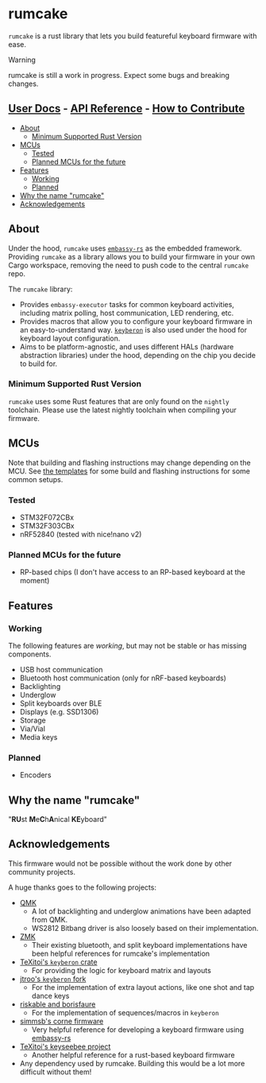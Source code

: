 # rumcake

`rumcake` is a rust library that lets you build featureful keyboard firmware with ease.

> [!WARNING]
> rumcake is still a work in progress. Expect some bugs and breaking changes.

## [User Docs](https://univa.github.io/rumcake/) - [API Reference](https://univa.github.io/rumcake/api/) - [How to Contribute](/CONTRIBUTING.md)

<!--toc:start-->

- [About](#about)
  - [Minimum Supported Rust Version](#minimum-supported-rust-version)
- [MCUs](#mcus)
  - [Tested](#tested)
  - [Planned MCUs for the future](#planned-mcus-for-the-future)
- [Features](#features)
  - [Working](#working)
  - [Planned](#planned)
- [Why the name "rumcake"](#why-the-name-rumcake)
- [Acknowledgements](#acknowledgements)
<!--toc:end-->

## About

Under the hood, `rumcake` uses [`embassy-rs`](https://github.com/embassy-rs/embassy) as the embedded framework.
Providing `rumcake` as a library allows you to build your firmware in your own Cargo workspace, removing the need to push code to the central `rumcake` repo.

The `rumcake` library:

- Provides `embassy-executor` tasks for common keyboard activities, including matrix polling, host communication, LED rendering, etc.
- Provides macros that allow you to configure your keyboard firmware in an easy-to-understand way. [`keyberon`](https://github.com/TeXitoi/keyberon) is also used under the hood for keyboard layout configuration.
- Aims to be platform-agnostic, and uses different HALs (hardware abstraction libraries) under the hood, depending on the chip you decide to build for.

### Minimum Supported Rust Version

`rumcake` uses some Rust features that are only found on the `nightly` toolchain.
Please use the latest nightly toolchain when compiling your firmware.

## MCUs

Note that building and flashing instructions may change depending on the MCU.
See [the templates](https://github.com/Univa/rumcake-templates) for some build
and flashing instructions for some common setups.

### Tested

- STM32F072CBx
- STM32F303CBx
- nRF52840 (tested with nice!nano v2)

### Planned MCUs for the future

- RP-based chips (I don't have access to an RP-based keyboard at the moment)

## Features

### Working

The following features are _working_, but may not be stable or has missing components.

- USB host communication
- Bluetooth host communication (only for nRF-based keyboards)
- Backlighting
- Underglow
- Split keyboards over BLE
- Displays (e.g. SSD1306)
- Storage
- Via/Vial
- Media keys

### Planned

- Encoders

## Why the name "rumcake"

"**RU**st **M**e**C**h**A**nical **KE**yboard"

## Acknowledgements

This firmware would not be possible without the work done by other community projects.

A huge thanks goes to the following projects:

- [QMK](https://github.com/qmk/qmk_firmware)
  - A lot of backlighting and underglow animations have been adapted from QMK.
  - WS2812 Bitbang driver is also loosely based on their implementation.
- [ZMK](https://github.com/zmkfirmware/zmk/)
  - Their existing bluetooth, and split keyboard implementations have been helpful references for rumcake's implementation
- [TeXitoi's `keyberon` crate](https://github.com/TeXitoi/keyberon)
  - For providing the logic for keyboard matrix and layouts
- [jtroo's `keyberon` fork](https://github.com/jtroo/kanata/tree/main/keyberon)
  - For the implementation of extra layout actions, like one shot and tap dance keys
- [riskable and borisfaure](https://github.com/TeXitoi/keyberon/pull/122)
  - For the implementation of sequences/macros in `keyberon`
- [simmsb's corne firmware](https://github.com/simmsb/keyboard)
  - Very helpful reference for developing a keyboard firmware using [embassy-rs](https://github.com/embassy-rs/embassy)
- [TeXitoi's keyseebee project](https://github.com/TeXitoi/keyseebee)
  - Another helpful reference for a rust-based keyboard firmware
- Any dependency used by rumcake. Building this would be a lot more difficult without them!
